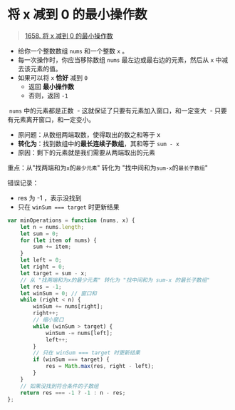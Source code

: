 
# 将 x 减到 0 的最小操作数


> [1658. 将 x 减到 0 的最小操作数](https://leetcode.cn/problems/minimum-operations-to-reduce-x-to-zero/)


- 给你一个整数数组 `nums` 和一个整数 `x` 。
- 每一次操作时，你应当移除数组 `nums` 最左边或最右边的元素，然后从 `x` 中减去该元素的值。
- 如果可以将 `x` **恰好** 减到 `0` 
	- 返回 **最小操作数** 
	- 否则，返回 `-1` 


 `nums` 中的元素都是正数
 - 这就保证了只要有元素加入窗口，和一定变大
 - 只要有元素离开窗口，和一定变小。



- 原问题：从数组两端取数，使得取出的数之和等于 x
- **转化为**：找到数组中的**最长连续子数组**，其和等于 `sum - x`
- 原因：剩下的元素就是我们需要从两端取出的元素


重点：从"找两端和为`x`的`最少元素`" 转化为 "找中间和为`sum-x`的`最长子数组`"


错误记录：
- res 为 -1 ，表示没找到
- 只在 `winSum === target` 时更新结果

```javascript hl:11,21
var minOperations = function (nums, x) {
    let n = nums.length;
    let sum = 0;
    for (let item of nums) {
        sum += item;
    }
    let left = 0;
    let right = 0;
    let target = sum - x;
    // 从 "找两端和为x的最少元素" 转化为 "找中间和为 sum-x 的最长子数组"
    let res = -1;
    let winSum = 0; // 窗口和
    while (right < n) {
        winSum += nums[right];
        right++;
        // 缩小窗口
        while (winSum > target) {
            winSum -= nums[left];
            left++;
        }
        // 只在 winSum === target 时更新结果
        if (winSum === target) {
            res = Math.max(res, right - left);
        }
    }
    // 如果没找到符合条件的子数组
    return res === -1 ? -1 : n - res;
};

```